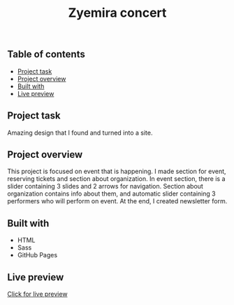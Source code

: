 <h1 align="center">
   Zyemira concert
</h1>
<br>

## Table of contents

- [Project task](#project-task)
- [Project overview](#project-overview)
- [Built with](#built-with)
- [Live preview](#live-preview)

## Project task

Amazing design that I found and turned into a site.

## Project overview

This project is focused on event that is happening. I made section for event, reserving tickets and section about organization. In event section, there is a slider containing 3 slides and 2 arrows for navigation. Section about organization contains info about them, and automatic slider containing 3 performers who will perform on event. At the end, I created newsletter form.

## Built with

- HTML
- Sass
- GitHub Pages

## Live preview

[Click for live preview](https://jeko10.github.io/Zyemira-Concert/)
